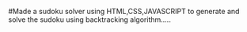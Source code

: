 #Made a sudoku solver using HTML,CSS,JAVASCRIPT to generate and solve the sudoku using backtracking 
algorithm.....
